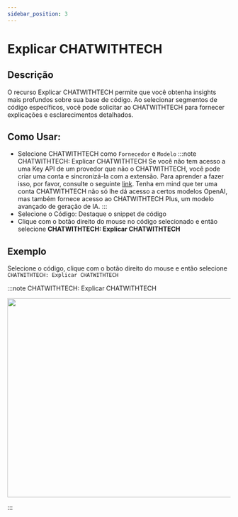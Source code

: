 ```yaml
---
sidebar_position: 3
---
```


# Explicar CHATWITHTECH

## Descrição
O recurso Explicar CHATWITHTECH permite que você obtenha insights mais profundos sobre sua base de código. Ao selecionar segmentos de código específicos, você pode solicitar ao CHATWITHTECH para fornecer explicações e esclarecimentos detalhados.

## Como Usar:
- Selecione CHATWITHTECH como `Fornecedor`  e `Modelo`
:::note CHATWITHTECH: Explicar CHATWITHTECH
Se você não tem acesso a uma Key API de um provedor que não o CHATWITHTECH, você pode criar uma conta e sincronizá-la com a extensão. Para aprender a fazer isso, por favor, consulte o seguinte [link](https://intercom.help/CHATWITHTECH/pt/articles/8699317-connect-with-CHATWITHTECH-new-extension). Tenha em mind que ter uma conta CHATWITHTECH não só lhe dá acesso a certos modelos OpenAI, mas também fornece acesso ao CHATWITHTECH Plus, um modelo avançado de geração de IA.
:::
- Selecione o Código: Destaque o snippet de código
- Clique com o botão direito do mouse no código selecionado e então selecione **CHATWITHTECH: Explicar CHATWITHTECH**

## Exemplo
Selecione o código, clique com o botão direito do mouse e então selecione `CHATWITHTECH: Explicar CHATWITHTECH`

:::note CHATWITHTECH: Explicar CHATWITHTECH
<p align="center">
  <img width="700" height="450" src="https://github.com/davila7/code-gpt-docs/assets/37567214/028b1e5e-3631-460c-9b89-2307d4aa4568" />
</p>
:::
